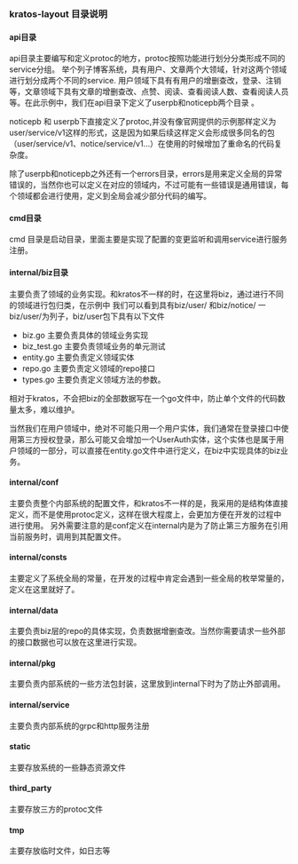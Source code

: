 ### kratos-layout 目录说明

#### api目录
api目录主要编写和定义protoc的地方，protoc按照功能进行划分分类形成不同的service分组。
举个列子博客系统，具有用户、文章两个大领域，针对这两个领域进行划分成两个不同的service.
用户领域下具有有用户的增删查改，登录、注销等，文章领域下具有文章的增删查改、点赞、阅读、查看阅读人数、查看阅读人员等。在此示例中，我们在api目录下定义了userpb和noticepb两个目录
。

noticepb 和 userpb下直接定义了protoc,并没有像官网提供的示例那样定义为user/service/v1这样的形式，这是因为如果后续这样定义会形成很多同名的包（user/service/v1、notice/service/v1...）在使用的时候增加了重命名的代码复杂度。

除了userpb和noticepb之外还有一个errors目录，errors是用来定义全局的异常错误的，当然你也可以定义在对应的领域内，不过可能有一些错误是通用错误，每个领域都会进行使用，定义到全局会减少部分代码的编写。

#### cmd目录
cmd 目录是启动目录，里面主要是实现了配置的变更监听和调用service进行服务注册。


#### internal/biz目录
主要负责了领域的业务实现。和kratos不一样的时，在这里将biz，通过进行不同的领域进行包归类，在示例中
我们可以看到具有biz/user/ 和biz/notice/ 一biz/user/为列子，biz/user包下具有以下文件
- biz.go 主要负责具体的领域业务实现
- biz_test.go 主要负责领域业务的单元测试
- entity.go 主要负责定义领域实体
- repo.go 主要负责定义领域的repo接口
- types.go 主要负责定义领域方法的参数。

相对于kratos，不会把biz的全部数据写在一个go文件中，防止单个文件的代码数量太多，难以维护。

当然我们在用户领域中，绝对不可能只用一个用户实体，我们通常在登录接口中使用第三方授权登录，那么可能又会增加一个UserAuth实体，这个实体也是属于用户领域的一部分，可以直接在entity.go文件中进行定义，在biz中实现具体的biz业务。


#### internal/conf
主要负责整个内部系统的配置文件，和kratos不一样的是，我采用的是结构体直接定义，而不是使用protoc定义，这样在很大程度上，会更加方便在开发的过程中进行使用。
另外需要注意的是conf定义在internal内是为了防止第三方服务在引用当前服务时，调用到其配置文件。

#### internal/consts
主要定义了系统全局的常量，在开发的过程中肯定会遇到一些全局的枚举常量的，定义在这里就好了。


#### internal/data
主要负责biz层的repo的具体实现，负责数据增删查改。当然你需要请求一些外部的接口数据也可以放在这里进行实现。

#### internal/pkg
主要负责内部系统的一些方法包封装，这里放到internal下时为了防止外部调用。

#### internal/service
主要负责内部系统的grpc和http服务注册

#### static
主要存放系统的一些静态资源文件

#### third_party
主要存放三方的protoc文件

#### tmp
主要存放临时文件，如日志等
